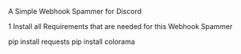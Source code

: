 A Simple Webhook Spammer for Discord

1 Install all Requirements that are needed for this Webhook Spammer

pip install requests
pip install colorama